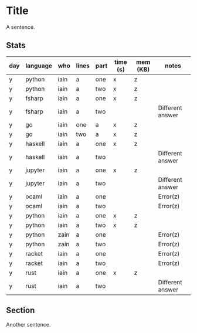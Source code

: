 # Title

A sentence.

## Stats

| day | language | who | lines | part | time (s) | mem (KB) | notes |
| --- | --- | --- | --- | --- | --- | --- | --- |
| y | python | iain | a | one | x | z |  |
| y | python | iain | a | two | x | z |  |
| y | fsharp | iain | a | one | x | z |  |
| y | fsharp | iain | a | two |  |  | Different answer |
| y | go | iain | one | a | x | z |  |
| y | go | iain | two | a | x | z |  |
| y | haskell | iain | a | one | x | z |  |
| y | haskell | iain | a | two |  |  | Different answer |
| y | jupyter | iain | a | one | x | z |  |
| y | jupyter | iain | a | two |  |  | Different answer |
| y | ocaml | iain | a | one |  |  | Error(z) |
| y | ocaml | iain | a | two |  |  | Error(z) |
| y | python | iain | a | one | x | z |  |
| y | python | iain | a | two | x | z |  |
| y | python | zain | a | one |  |  | Error(z) |
| y | python | zain | a | two |  |  | Error(z) |
| y | racket | iain | a | one |  |  | Error(z) |
| y | racket | iain | a | two |  |  | Error(z) |
| y | rust | iain | a | one | x | z |  |
| y | rust | iain | a | two |  |  | Different answer |


## Section

Another sentence.
